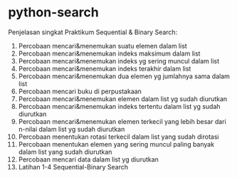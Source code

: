 # python-search

Penjelasan singkat Praktikum Sequential & Binary Search:
1. Percobaan mencari&menemukan suatu elemen dalam list
2. Percobaan mencari&menemukan indeks maksimum dalam list
3. Percobaan mencari&menemukan indeks yg sering muncul dalam list
4. Percobaan mencari&menemukan indeks terakhir dalam list
5. Percobaan mencari&menemukan dua elemen yg jumlahnya sama dalam list
6. Percobaan mencari buku di perpustakaan
7. Percobaan mencari&menemukan elemen dalam list yg sudah diurutkan
8. Percobaan mencari&menemukan indeks tertentu dalam list yg sudah diurutkan
9. Percobaan mencari&menemukan elemen terkecil yang lebih besar dari n-nilai dalam list yg sudah diurutkan
10. Percobaan menentukan rotasi terkecil dalam list yang sudah dirotasi
11. Percobaan menentukan elemen yang sering muncul  paling banyak dalam list yang sudah diurutkan
12. Percobaan mencari data dalam list yg diurutkan
13. Latihan 1-4 Sequential-Binary Search
